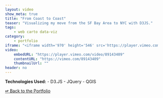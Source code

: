 ```yaml
---
layout: video
show_meta: true
title: "From Coast to Coast"
teaser: "Visualizing my move from the SF Bay Area to NYC with D3JS."
tags:
    - web carto data-viz 
category:
    - portfolio
iframe: "<iframe width='970' height='546' src='https://player.vimeo.com/video/89143409' frameborder='0' allowfullscreen></iframe>"
video:
    embedURL: "https://player.vimeo.com/video/89143409"
    contentURL: "https://vimeo.com/89143409"
    thumbnailUrl: ""
header: no
---
```




<strong>Technologies Used:</strong>  - D3.JS  - JQuery  - QGIS 


[<span class="back-arrow">&#8619;</span> Back to the Portfolio](/work/)